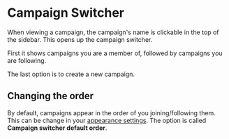 # Campaign Switcher

When viewing a campaign, the campaign's name is clickable in the top of the sidebar. This opens up the campaign switcher.

First it shows campaigns you are a member of, followed by campaigns you are following.

The last option is to create a new campaign.

## Changing the order

By default, campaigns appear in the order of you joining/following them. This can be change in your [appearance settings](https://kanka.io/en-US/settings/appearance). The option is called **Campaign switcher default order**.